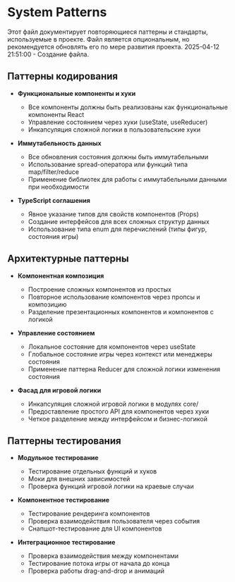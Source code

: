 # System Patterns

Этот файл документирует повторяющиеся паттерны и стандарты, используемые в проекте.
Файл является опциональным, но рекомендуется обновлять его по мере развития проекта.
2025-04-12 21:51:00 - Создание файла.

## Паттерны кодирования

* **Функциональные компоненты и хуки**
  - Все компоненты должны быть реализованы как функциональные компоненты React
  - Управление состоянием через хуки (useState, useReducer)
  - Инкапсуляция сложной логики в пользовательские хуки

* **Иммутабельность данных**
  - Все обновления состояния должны быть иммутабельными
  - Использование spread-оператора или функций типа map/filter/reduce
  - Применение библиотек для работы с иммутабельными данными при необходимости

* **TypeScript соглашения**
  - Явное указание типов для свойств компонентов (Props)
  - Создание интерфейсов для всех сложных структур данных
  - Использование типа enum для перечислений (типы фигур, состояния игры)

## Архитектурные паттерны

* **Компонентная композиция**
  - Построение сложных компонентов из простых
  - Повторное использование компонентов через пропсы и композицию
  - Разделение презентационных компонентов и компонентов с логикой

* **Управление состоянием**
  - Локальное состояние для компонентов через useState
  - Глобальное состояние игры через контекст или менеджеры состояния
  - Применение паттерна Reducer для сложной логики изменения состояния

* **Фасад для игровой логики**
  - Инкапсуляция сложной игровой логики в модулях core/
  - Предоставление простого API для компонентов через хуки
  - Четкое разделение между интерфейсом и бизнес-логикой

## Паттерны тестирования

* **Модульное тестирование**
  - Тестирование отдельных функций и хуков
  - Моки для внешних зависимостей
  - Проверка функций игровой логики на краевые случаи

* **Компонентное тестирование**
  - Тестирование рендеринга компонентов
  - Проверка взаимодействия пользователя через события
  - Снапшот-тестирование для UI компонентов

* **Интеграционное тестирование**
  - Проверка взаимодействия между компонентами
  - Тестирование потока игры от начала до конца
  - Проверка работы drag-and-drop и анимаций